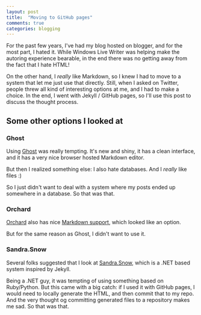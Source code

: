 ```yaml
---
layout: post
title:  "Moving to GitHub pages"
comments: true
categories: blogging
---
```


For the past few years, I've had my blog hosted on blogger, and for the most part, I hated it. While Windows Live Writer was helping make the autoring experience bearable, in the end there was no getting away from the fact that I hate HTML!

On the other hand, I *really* like Markdown, so I knew I had to move to a system that let me just use that directly. Still, when I asked on Twitter, people threw all kind of interesting options at me, and I had to make a choice. In the end, I went with Jekyll / GitHub pages, so I'll use this post to discuss the thought process.

## Some other options I looked at

### Ghost

Using [Ghost](https://ghost.org/) was really tempting. It's new and shiny, it has a clean interface, and it has a very nice browser hosted Markdown editor.

But then I realized something else: I also hate databases. And I *really* like files :)

So I just didn't want to deal with a system where my posts ended up somewhere in a database. So that was that.

### Orchard

[Orchard](http://www.orchardproject.net/) also has nice [Markdown support](http://www.davidhayden.me/blog/orchard-1.3-features-markdown-support-for-pages-blog-posts-and-content-authoring), which looked like an option.

But for the same reason as Ghost, I didn't want to use it.


### Sandra.Snow

Several folks suggested that I look at [Sandra.Snow](https://github.com/Sandra/Sandra.Snow), which is a .NET based system inspired by Jekyll.

Being a .NET guy, it was tempting of using something based on Ruby/Python. But this came with a big catch: if I used it with GitHub pages, I would need to locally generate the HTML, and then commit that to my repo. And the very thought og committing generated files to a repository makes me sad. So that was that.